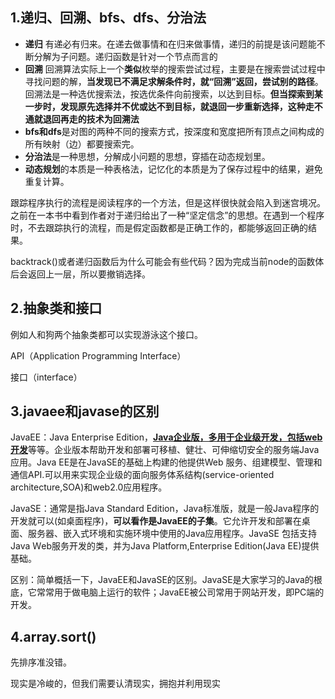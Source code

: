 ## 1.递归、回溯、bfs、dfs、分治法

- **递归** 有递必有归来。在递去做事情和在归来做事情，递归的前提是该问题能不断分解为子问题。递归函数是针对一个节点而言的
- **回溯** 回溯算法实际上一个**类似**枚举的搜索尝试过程，主要是在搜索尝试过程中寻找问题的解，**当发现已不满足求解条件时，就“回溯”返回，尝试别的路径**。回溯法是一种选优搜索法，按选优条件向前搜索，以达到目标。**但当探索到某一步时，发现原先选择并不优或达不到目标，就退回一步重新选择，这种走不通就退回再走的技术为回溯法** 
- **bfs和dfs**是对图的两种不同的搜索方式，按深度和宽度把所有顶点之间构成的所有映射（边）都要搜索完。
- **分治法**是一种思想，分解成小问题的思想，穿插在动态规划里。
- **动态规划**的本质是一种表格法，记忆化的本质是为了保存过程中的结果，避免重复计算。

跟踪程序执行的流程是阅读程序的一个方法，但是这样很快就会陷入到迷宫境况。之前在一本书中看到作者对于递归给出了一种“坚定信念”的思想。在遇到一个程序时，不去跟踪执行的流程，而是假定函数都是正确工作的，都能够返回正确的结果。



backtrack()或者递归函数后为什么可能会有些代码？因为完成当前node的函数体后会返回上一层，所以要撤销选择。

## 2.抽象类和接口

例如人和狗两个抽象类都可以实现游泳这个接口。

API（Application Programming Interface）

接口（interface）



## 3.javaee和javase的区别

JavaEE：Java Enterprise Edition，<u>**Java企业版，多用于企业级开发，包括web开发**</u>等等。企业版本帮助开发和部署可移植、健壮、可伸缩切安全的服务端Java应用。Java EE是在JavaSE的基础上构建的他提供Web 服务、组建模型、管理和通信API.可以用来实现企业级的面向服务体系结构(service-oriented architecture,SOA)和web2.0应用程序。

JavaSE：通常是指Java Standard Edition，Java标准版，就是一般Java程序的开发就可以(如桌面程序)，**可以看作是JavaEE的子集**。它允许开发和部署在桌面、服务器、嵌入式环境和实施环境中使用的Java应用程序。JavaSE 包括支持Java Ｗeb服务开发的类，并为Java Platform,Enterprise Edition(Java EE)提供基础。

区别：简单概括一下，JavaEE和JavaSE的区别。JavaSE是大家学习的Java的根底，它常常用于做电脑上运行的软件；JavaEE被公司常用于网站开发，即PC端的开发。



## 4.array.sort()

先排序准没错。



现实是冷峻的，但我们需要认清现实，拥抱并利用现实